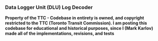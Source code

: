 ### Data Logger Unit (DLU) Log Decoder
<b>Property of the TTC - Codebase in entirety is owned, and copyright restricted to the TTC (Toronto Transit Commission). I am posting this codebase for educational and historical purposes, since I (Mark Karlov) made all of the implementations, revisions, and tests </b>

